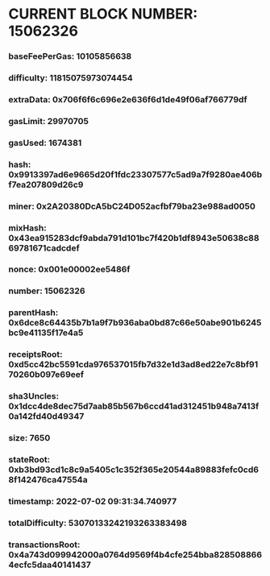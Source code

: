 # CURRENT BLOCK NUMBER: 15062326

### baseFeePerGas: 10105856638
### difficulty: 11815075973074454
### extraData: 0x706f6f6c696e2e636f6d1de49f06af766779df
### gasLimit: 29970705
### gasUsed: 1674381
### hash: 0x9913397ad6e9665d20f1fdc23307577c5ad9a7f9280ae406bf7ea207809d26c9
### miner: 0x2A20380DcA5bC24D052acfbf79ba23e988ad0050
### mixHash: 0x43ea915283dcf9abda791d101bc7f420b1df8943e50638c8869781671cadcdef
### nonce: 0x001e00002ee5486f
### number: 15062326
### parentHash: 0x6dce8c64435b7b1a9f7b936aba0bd87c66e50abe901b6245bc9e41135f17e4a5
### receiptsRoot: 0xd5cc42bc5591cda976537015fb7d32e1d3ad8ed22e7c8bf9170260b097e69eef
### sha3Uncles: 0x1dcc4de8dec75d7aab85b567b6ccd41ad312451b948a7413f0a142fd40d49347
### size: 7650
### stateRoot: 0xb3bd93cd1c8c9a5405c1c352f365e20544a89883fefc0cd68f142476ca47554a
### timestamp: 2022-07-02 09:31:34.740977
### totalDifficulty: 53070133242193263383498
### transactionsRoot: 0x4a743d099942000a0764d9569f4b4cfe254bba8285088664ecfc5daa40141437
